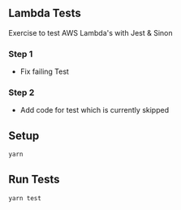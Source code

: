 ## Lambda Tests
Exercise to test AWS Lambda's with Jest & Sinon

### Step 1

- Fix failing Test

### Step 2

- Add code for test which is currently skipped

## Setup

```sh
yarn
```

## Run Tests

```sh
yarn test
```
